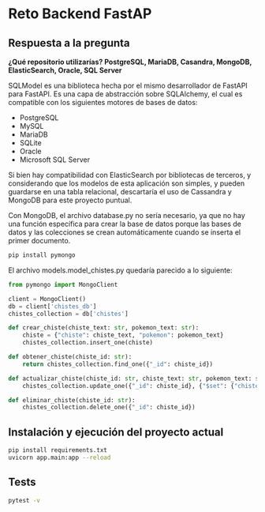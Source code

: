 # Reto Backend FastAP

## Respuesta a la pregunta

**¿Qué repositorio utilizarías? PostgreSQL, MariaDB, Casandra, MongoDB, ElasticSearch, Oracle, SQL Server**

SQLModel es una biblioteca hecha por el mismo desarrollador de FastAPI para FastAPI. Es una capa de abstracción sobre SQLAlchemy, el cual es compatible con los siguientes motores de bases de datos:

- PostgreSQL
- MySQL
- MariaDB
- SQLite
- Oracle
- Microsoft SQL Server

Si bien hay compatibilidad con ElasticSearch por bibliotecas de terceros, y considerando que los modelos de esta aplicación son simples, y pueden guardarse en una tabla relacional, descartaría el uso de Cassandra y MongoDB para este proyecto puntual.

Con MongoDB, el archivo database.py no sería necesario, ya que no hay una función específica para crear la base de datos porque las bases de datos y las colecciones se crean automáticamente cuando se inserta el primer documento.

```bash
pip install pymongo
```

El archivo models.model_chistes.py quedaría parecido a lo siguiente:

```python
from pymongo import MongoClient

client = MongoClient()
db = client['chistes_db']
chistes_collection = db['chistes']

def crear_chiste(chiste_text: str, pokemon_text: str):
    chiste = {"chiste": chiste_text, "pokemon": pokemon_text}
    chistes_collection.insert_one(chiste)

def obtener_chiste(chiste_id: str):
    return chistes_collection.find_one({"_id": chiste_id})

def actualizar_chiste(chiste_id: str, chiste_text: str, pokemon_text: str):
    chistes_collection.update_one({"_id": chiste_id}, {"$set": {"chiste": chiste_text, "pokemon": pokemon_text}})

def eliminar_chiste(chiste_id: str):
    chistes_collection.delete_one({"_id": chiste_id})
```

## Instalación y ejecución del proyecto actual

```bash
pip install requirements.txt
uvicorn app.main:app --reload
```

## Tests

```bash
pytest -v
```
